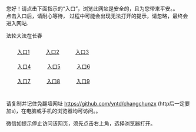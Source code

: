 您好！请点击下面指示的“入口”，浏览此网站是安全的，且为您带来平安。。 <br/>
点击入口后，请耐心等待， 过程中可能会出现无法打开的提示，请忽略，最终会进入网站. </br>

法轮大法在长春<br/>
<div style="padding:10px"><a style="margin:20px" target="_blank" href="https://d345oi1hz9cu73.cloudfront.net/2Qpsp?juvhgb" id="ccLink1" rel="nofollow">入口1</a> <a target="_blank" style="margin:20px" href="https://d3lp37myd6m8u6.cloudfront.net/2Qpsp?fqnmezu" id="ccLink2" rel="nofollow">入口2</a> <a style="margin:20px" target="_blank" href="https://d7ep5g7djfm5t.cloudfront.net/2Qpsp?arvqxa" id="ccLink3" rel="nofollow">入口3</a></div>

<div style="padding:10px" ><a style="margin:20px" target="_blank" href="https://d345oi1hz9cu73.cloudfront.net/2Qpsp?juvhgb" id="ccLink4" rel="nofollow">入口4</a> <a style="margin:20px" href="https://d3lp37myd6m8u6.cloudfront.net/2Qpsp?fqnmezu" target="_blank" id="ccLink5" rel="nofollow">入口5</a> <a style="margin:20px" href="https://d7ep5g7djfm5t.cloudfront.net/2Qpsp?arvqxa" target="_blank" id="ccLink6" rel="nofollow">入口6</a></div>

<div style="padding:10px"><a style="margin:20px" target="_blank" href="https://d345oi1hz9cu73.cloudfront.net/2Qpsp?juvhgb" id="ccLink7" rel="nofollow">入口7</a> <a style="margin:20px" href="https://d3lp37myd6m8u6.cloudfront.net/2Qpsp?fqnmezu" target="_blank" id="ccLink8" rel="nofollow">入口8</a> <a style="margin:20px" target="_blank" href="https://d7ep5g7djfm5t.cloudfront.net/2Qpsp?arvqxa" id="ccLink9" rel="nofollow">入口9</a></div>

<br/>



请复制并记住免翻墙网址 https://github.com/yntd/changchunzx (http后一定要加s)，在电脑或手机的浏览器均可访问。。<br/>

微信如提示停止访问该网页，须先点击右上角，选择浏览器打开。
